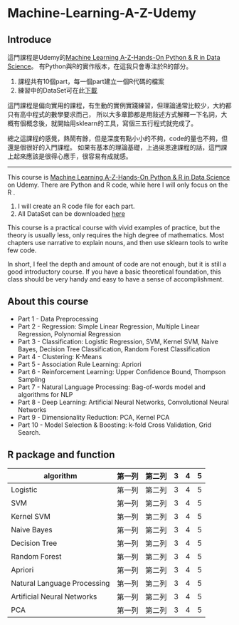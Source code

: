 # Machine-Learning-A-Z-Udemy

 ## Introduce


 這門課程是Udemy的[Machine Learning A-Z-Hands-On Python & R in Data Science](https://www.udemy.com/machinelearningchinese/)。
   有Python與R的實作版本，在這我只會專注於R的部分。 
  
 
  1. 課程共有10個part，每一個part建立一個R代碼的檔案
  2. 練習中的DataSet可在此[下載](https://www.superdatascience.com/pages/%E4%B8%8B%E8%BD%BD%E6%95%B0%E6%8D%AE%E9%9B%86)
  
  
 這門課程是偏向實用的課程，有生動的實例實踐練習，但理論通常比較少，大約都只有高中程式的數學要求而己，
 所以大多章節都是用敍述方式解釋一下名詞，大概有個概念後，就開始用sklearn的工具，寫個三五行程式就完成了。 
 
總之這課程的感覺，熱鬧有餘，但是深度有點小小的不夠，code的量也不夠，但還是個很好的入門課程。
 如果有基本的理論基礎，上過吳恩達課程的話，這門課上起來應該是很得心應手，很容易有成就感。 
 
 
 ---------------------------------------

 This course is [Machine Learning A-Z-Hands-On Python & R in Data Science](https://www.udemy.com/machinelearningchinese/) on Udemy. 
 There are Python and R code, while here I will only focus on the R .

1. I will create an R code file for each part. 
2. All DataSet can be downloaded [here](https://www.superdatascience.com/pages/%E4%B8%8B%E8%BD%BD%E6%95%B0%E6%8D%AE%E9%9B%86)

This course is a practical course with vivid examples of practice, but the theory is usually less, 
only requires the high degree of mathematics. 
 Most chapters use narrative to explain nouns, and then use sklearn tools to write  few code. 
 

In short, I feel the depth and amount of code are not enough, but it is still a good introductory course. 
If you have a basic theoretical foundation, 
this class should be very handy and easy to have a sense of accomplishment.


## About this course
- Part 1 - Data Preprocessing
- Part 2 - Regression: Simple Linear Regression, Multiple Linear Regression, Polynomial Regression
- Part 3 - Classification: Logistic Regression, SVM, Kernel SVM, Naive Bayes, Decision Tree Classification, Random Forest Classification
- Part 4 - Clustering: K-Means
- Part 5 - Association Rule Learning: Apriori
- Part 6 - Reinforcement Learning: Upper Confidence Bound, Thompson Sampling
- Part 7 - Natural Language Processing: Bag-of-words model and algorithms for NLP
- Part 8 - Deep Learning: Artificial Neural Networks, Convolutional Neural Networks
- Part 9 - Dimensionality Reduction: PCA, Kernel PCA
- Part 10 - Model Selection & Boosting: k-fold Cross Validation, Grid Search.
 
## R package and function
algorithm     | 第一列     | 第二列     | 3    |4       |5
 -------- | :-----------:  | :-----------: | :-----------:  | :-----------:  | :-----------:  
 Logistic    | 第一列     | 第二列    | 3    |4       |5
SVM    | 第一列     | 第二列    | 3    |4       |5
Kernel SVM    | 第一列     | 第二列    | 3    |4       |5
Naive Bayes    | 第一列     | 第二列    | 3    |4       |5
Decision Tree    | 第一列     | 第二列    | 3    |4       |5
Random Forest    | 第一列     | 第二列    | 3    |4       |5
Apriori    | 第一列     | 第二列    | 3    |4       |5
Natural Language Processing    | 第一列     | 第二列    | 3    |4       |5
Artificial Neural Networks   | 第一列     | 第二列    | 3    |4       |5
PCA  | 第一列     | 第二列    | 3    |4       |5
